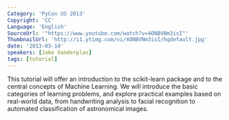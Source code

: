 ```yaml
---
Category: 'PyCon US 2013'
Copyright: 'CC'
Language: 'English'
SourceUrl: '"https://www.youtube.com/watch?v=4ONBVNm3isI"'
ThumbnailUrl: 'http://i1.ytimg.com/vi/4ONBVNm3isI/hqdefault.jpg'
date: '2013-03-14'
speakers: [Jake Vanderplas]
tags: [tutorial]
---
```

This tutorial will offer an introduction to the scikit-learn package and to the central concepts of Machine Learning.  We will introduce the basic categories of learning problems, and explore practical examples based on real-world data, from handwriting analysis to facial recognition to automated classification of astronomical images.